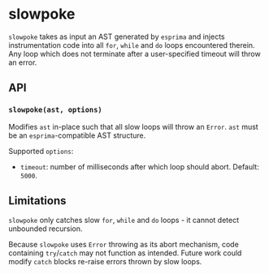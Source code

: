 # slowpoke

`slowpoke` takes as input an AST generated by `esprima` and injects instrumentation code into all `for`, `while` and `do` loops encountered therein. Any loop which does not terminate after a user-specified timeout will throw an error.

## API

### `slowpoke(ast, options)`

Modifies `ast` in-place such that all slow loops will throw an `Error`. `ast` must be an `esprima`-compatible AST structure.

Supported `options`:

  * `timeout`: number of milliseconds after which loop should abort. Default: `5000`.

## Limitations

`slowpoke` only catches slow `for`, `while` and `do` loops - it cannot detect unbounded recursion.

Because `slowpoke` uses `Error` throwing as its abort mechanism, code containing `try`/`catch` may not function as intended. Future work could modify `catch` blocks re-raise errors thrown by slow loops.